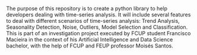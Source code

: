 The purpose of this repository is to create a python library to help developers dealing with time-series analysis.
It will include several features to deal with different scenarios of time-series analysis: Trend Analysis, Seasonality Detection, Noise, Outliers, Model Selection and Classification.
This is part of an investigation project executed by FCUP student Francisco Macieira in the context of his Artificial Intelligence and Data Science bachelor, with the help of FCUP and FEUP professor Moisés Santos.
